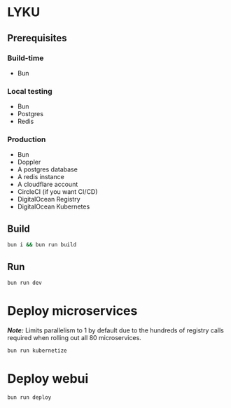 # LYKU

## Prerequisites

### Build-time

- Bun

### Local testing

- Bun
- Postgres
- Redis

### Production

- Bun
- Doppler
- A postgres database
- A redis instance
- A cloudflare account
- CircleCI (if you want CI/CD)
- DigitalOcean Registry
- DigitalOcean Kubernetes

## Build

```bash
bun i && bun run build
```

## Run

```bash
bun run dev
```

# Deploy microservices

**_Note:_** Limits parallelism to 1 by default due to the hundreds of registry calls required when rolling out all 80 microservices.

```bash
bun run kubernetize
```

# Deploy webui

```bash
bun run deploy
```

